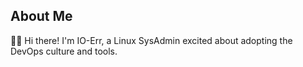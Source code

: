 ## About Me

👨‍💻 Hi there! I'm IO-Err, a Linux SysAdmin excited about adopting the DevOps culture and tools.
